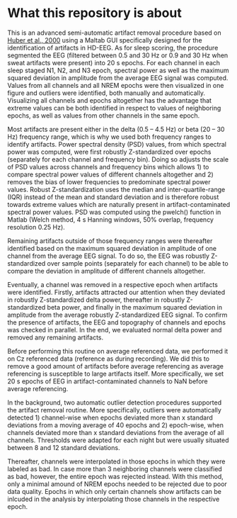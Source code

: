 # What this repository is about

This is an advanced semi-automatic artifact removal procedure based on [Huber et al., 2000](https://journals.lww.com/neuroreport/Fulltext/2000/10200/Exposure_to_pulsed_high_frequency_electromagnetic.12.aspx?casa_token=rmSXsQLiWZcAAAAA:9g0JXdXUpAJycVWzDSCLXKynmKeGpbXGJvZkrRGzSw5tifqkBLWYyfESIq4814-SpcqtBomfWBGnYf1-wyrbWbak) using a Maltab GUI specifically designed for the identification of artifacts in HD-EEG. As for sleep scoring, the procedure segmented the EEG (filtered between 0.5 and 30 Hz or 0.9 and 30 Hz when sweat artifacts were present) into 20 s epochs. For each channel in each sleep staged N1, N2, and N3 epoch, spectral power as well as the maximum squared deviation in amplitude from the average EEG signal was computed. Values from all channels and all NREM epochs were then visualized in one figure and outliers were identified, both manually and automatically. Visualizing all channels and epochs altogether has the advantage that extreme values can be both identified in respect to values of neighboring epochs, as well as values from other channels in the same epoch.

Most artifacts are present either in the delta (0.5 – 4.5 Hz) or beta (20 – 30 Hz) frequency range, which is why we used both frequency ranges to identify artifacts. Power spectral density (PSD) values, from which spectral power was computed, were first robustly Z-standardized over epochs (separately for each channel and frequency bin). Doing so adjusts the scale of PSD values across channels and frequency bins which allows 1) to compare spectral power values of different channels altogether and 2) removes the bias of lower frequencies to predominate spectral power values. Robust Z-standardization uses the median and inter-quartile-range (IQR) instead of the mean and standard deviation and is therefore robust towards extreme values which are naturally present in artifact-contaminated spectral power values. PSD was computed using the pwelch() function in Matlab (Welch method, 4 s Hanning windows, 50% overlap, frequency resolution 0.25 Hz). 

Remaining artifacts outside of those frequency ranges were thereafter identified based on the maximum squared deviation in amplitude of one channel from the average EEG signal. To do so, the EEG was robustly Z-standardized over sample points (separately for each channel) to be able to compare the deviation in amplitude of different channels altogether.

Eventually, a channel was removed in a respective epoch when artifacts were identified. Firstly, artifacts attracted our attention when they deviated in robustly Z-standardized delta power, thereafter in robustly Z-standardized beta power, and finally in the maximum squared deviation in amplitude from the average robustly Z-standardized EEG signal. To confirm the presence of artifacts, the EEG and topography of channels and epochs was checked in parallel. In the end, we evaluated normal delta power and removed any remaining artifacts. 

Before performing this routine on average referenced data, we performed it on Cz referenced data (reference as during recording). We did this to remove a good amount of artifacts before average referencing as average referencing is susceptible to large artifacts itself. More specifically, we set 20 s epochs of EEG in artifact-contaminated channels to NaN before average referencing. 

In the background, two automatic outlier detection procedures supported the artifact removal routine. More specifically, outliers were automatically detected 1) channel-wise when epochs deviated more than x standard deviations from a moving average of 40 epochs and 2) epoch-wise, when channels deviated more than x standard deviations from the average of all channels. Thresholds were adapted for each night but were usually situated between 8 and 12 standard deviations.

Thereafter, channels were interpolated in those epochs in which they were labeled as bad. In case more than 3 neighboring channels were classified as bad, however, the entire epoch was rejected instead. With this method, only a minimal amound of NREM epochs needed to be rejected due to poor data quality. Epochs in which only certain channels show artifacts can be inlcuded in the analysis by interpolating those channels in the respective epoch.
